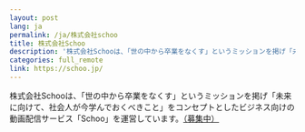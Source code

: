```yaml
---
layout: post
lang: ja
permalink: /ja/株式会社schoo
title: 株式会社Schoo
description: '株式会社Schooは、「世の中から卒業をなくす」というミッションを掲げ「未来に向けて、社会人が今学んでおくべきこと」をコンセプトとしたビジネス向けの動画配信サービス「Schoo」を運営しています。（募集中）'
categories: full_remote
link: https://schoo.jp/
---
```


<p>株式会社Schooは、「世の中から卒業をなくす」というミッションを掲げ「未来に向けて、社会人が今学んでおくべきこと」をコンセプトとしたビジネス向けの動画配信サービス「Schoo」を運営しています。<a href="https://corp.schoo.jp/recruit/">（募集中）</a></p>
